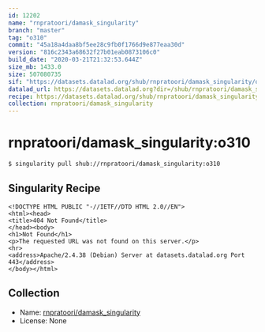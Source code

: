 ```yaml
---
id: 12202
name: "rnpratoori/damask_singularity"
branch: "master"
tag: "o310"
commit: "45a18a4daa8bf5ee28c9fb0f1766d9e877eaa30d"
version: "816c2343a68632f27b01eab0873106c0"
build_date: "2020-03-21T21:32:53.644Z"
size_mb: 1433.0
size: 507080735
sif: "https://datasets.datalad.org/shub/rnpratoori/damask_singularity/o310/2020-03-21-45a18a4d-816c2343/816c2343a68632f27b01eab0873106c0.sif"
datalad_url: https://datasets.datalad.org?dir=/shub/rnpratoori/damask_singularity/o310/2020-03-21-45a18a4d-816c2343/
recipe: https://datasets.datalad.org/shub/rnpratoori/damask_singularity/o310/2020-03-21-45a18a4d-816c2343/Singularity
collection: rnpratoori/damask_singularity
---
```


# rnpratoori/damask_singularity:o310

```bash
$ singularity pull shub://rnpratoori/damask_singularity:o310
```

## Singularity Recipe

```singularity
<!DOCTYPE HTML PUBLIC "-//IETF//DTD HTML 2.0//EN">
<html><head>
<title>404 Not Found</title>
</head><body>
<h1>Not Found</h1>
<p>The requested URL was not found on this server.</p>
<hr>
<address>Apache/2.4.38 (Debian) Server at datasets.datalad.org Port 443</address>
</body></html>
```

## Collection

 - Name: [rnpratoori/damask_singularity](https://github.com/rnpratoori/damask_singularity)
 - License: None


